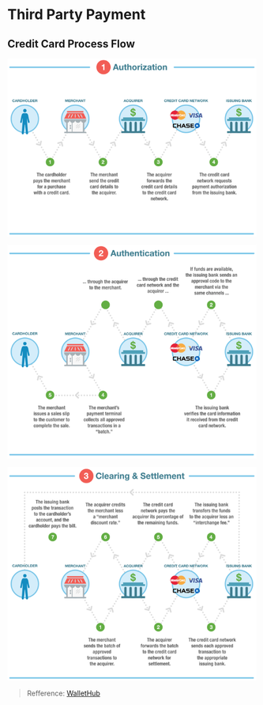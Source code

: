 Third Party Payment
===================

Credit Card Process Flow
------------------------

![Credit Card Process Flow 01](https://raw.githubusercontent.com/yidas/web-service-architectures/master/third-party-payment/transaction_flow_01.png)

![Credit Card Process Flow 02](https://raw.githubusercontent.com/yidas/web-service-architectures/master/third-party-payment/transaction_flow_02.png)

![Credit Card Process Flow 03](https://raw.githubusercontent.com/yidas/web-service-architectures/master/third-party-payment/transaction_flow_03.png)

> Refference: [WalletHub](https://wallethub.com/edu/credit-card-transaction/25511/)
